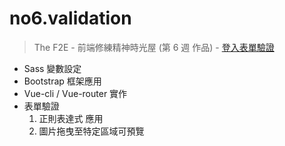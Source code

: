 # no6.validation

> The F2E - 前端修練精神時光屋 (第 6 週 作品) - [登入表單驗證](https://fchsu.github.io/No6.Validation/dist/index.html)

- Sass 變數設定
- Bootstrap 框架應用
- Vue-cli / Vue-router 實作
- 表單驗證
	1. 正則表達式 應用
	2. 圖片拖曳至特定區域可預覽